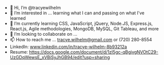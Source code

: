 - 👋 Hi, I’m @tracyewilhelm
- 👀 I’m interested in ... learning what I can and passing on what I've learned
- 🌱 I’m currently learning CSS, JavaScript, jQuery, Node.JS, Express.js, React.js, Agile methodologies, MongoDB, MySQL, Git Tableau, and more
- 💞️ I’m looking to collaborate on ... 
- 📫 How to reach me ... tracye.wilhelm@gmail.com or (720) 280-8554
- LinkedIn: www.linkedin.com/in/tracye-wilhelm-8b93212a
- Resume: https://docs.google.com/document/d/1zI5gc-qBgjvgNVOtC29-UzGDqWewsE_xVBiSyJhGB94/edit?usp=sharing

<!---
tracyewilhelm/tracyewilhelm is a ✨ special ✨ repository because its `README.md` (this file) appears on your GitHub profile.
You can click the Preview link to take a look at your changes.
--->
